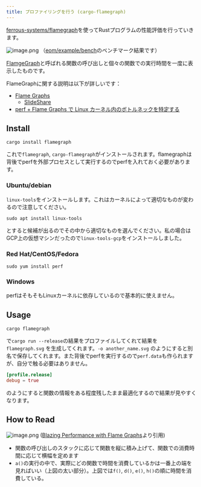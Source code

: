 ```yaml
---
title: プロファイリングを行う (cargo-flamegraph)
---
```


[ferrous-systems/flamegraph](https://github.com/ferrous-systems/flamegraph)を使ってRustプログラムの性能評価を行っていきます。

![image.png](https://qiita-image-store.s3.ap-northeast-1.amazonaws.com/0/30426/ea8b3bee-4d06-f13d-fa0d-be7cdfad188e.png)
（[eom/example/bench](https://github.com/termoshtt/eom/blob/master/examples/bench.rs)のベンチマーク結果です）

[FlamgeGraph](https://github.com/brendangregg/FlameGraph)と呼ばれる関数の呼び出しと個々の関数での実行時間を一度に表示したものです。

FlameGraphに関する説明は以下が詳しいです：

- [Flame Graphs](http://www.brendangregg.com/flamegraphs.html)
    - [SlideShare](https://www.slideshare.net/brendangregg/blazing-performance-with-flame-graphs)
- [perf + Flame Graphs で Linux カーネル内のボトルネックを特定する](https://yohei-a.hatenablog.jp/entry/20150706/1436208007)

Install
--------

```
cargo install flamegraph
```

これで`flamegraph`, `cargo-flamegraph`がインストールされます。flamegraphは背後でperfを外部プロセスとして実行するのでperfを入れておく必要があります。

### Ubuntu/debian

`linux-tools`をインストールします。これはカーネルによって適切なものが変わるので注意してください。

```
sudo apt install linux-tools
```

とすると候補が出るのでその中から適切なものを選んでください。私の場合はGCP上の仮想マシンだったので`linux-tools-gcp`をインストールしました。

### Red Hat/CentOS/Fedora

```
sudo yum install perf
```

### Windows
perfはそもそもLinuxカーネルに依存しているので基本的に使えません。

Usage
-------

```
cargo flamegraph
```

で`cargo run --release`の結果をプロファイルしてくれて結果を `flamegraph.svg` を生成してくれます。`-o another_name.svg` のようにすると別名で保存してくれます。また背後でperfを実行するので`perf.data`も作られますが、自分で触る必要はありません。

```toml:Cargo.toml
[profile.release]
debug = true
```

のようにすると関数の情報をある程度残したまま最適化するので結果が見やすくなります。

How to Read
------------

![image.png](https://qiita-image-store.s3.ap-northeast-1.amazonaws.com/0/30426/c8567a54-d91c-f48b-3289-4afbc1f73a4f.png)
([Blazing Performance with Flame Graphs](https://www.slideshare.net/brendangregg/blazing-performance-with-flame-graphs)より引用)

- 関数の呼び出しのスタックに応じて関数を縦に積み上げて、関数での消費時間に応じて横幅を定めます
- `a()`の実行の中で、実際にどの関数で時間を消費しているかは一番上の端を見ればいい（上図の太い部分）。上図では`f()`, `d()`, `e()`, `h()`の順に時間を消費している。

